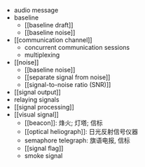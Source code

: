 - audio message
- baseline
    - [[baseline draft]]
    - [[baseline noise]]
- [[communication channel]]
    - concurrent communication sessions
    - multiplexing
- [[noise]]
    - [[baseline noise]]
    - [[separate signal from noise]]
    - [[signal-to-noise ratio (SNR)]]
- [[signal output]]
- relaying signals
- [[signal processing]]
- [[visual signal]]
    - [[beacon]]: 烽火; 灯塔; 信标
    - [[optical heliograph]]: 日光反射信号仪器
    - semaphore telegraph: 旗语电报, 信标
    - [[signal flag]]
    - smoke signal
